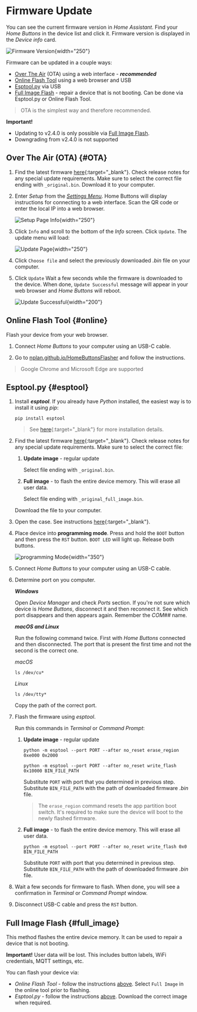 # Firmware Update

You can see the current firmware version in *Home Assistant*. 
Find your *Home Buttons* in the device list and click it. Firmware version is displayed in the *Device info* card.

![Firmware Version](assets/device_info_card.png){width="250"}

Firmware can be updated in a couple ways:

- [Over The Air](#OTA) (OTA) using a web interface - ***recommended***
- [Online Flash Tool](#online) using a web browser and USB
- [Esptool.py](#esptool) via USB
- [Full Image Flash](#full_image) - repair a device that is not booting. Can be done via Esptool.py or Online Flash Tool.

> OTA is the simplest way and therefore recommended.

**Important!**

- Updating to v2.4.0 is only possible via [Full Image Flash](#full_image).
- Downgrading from v2.4.0 is not supported

## Over The Air (OTA) {#OTA}

1. Find the latest firmware [here](https://github.com/nplan/HomeButtons/releases){:target="_blank"}. Check release notes for any special update requirements. Make sure to select the correct file ending with `_original.bin`. Download it to your computer.

2. Enter *Setup* from the [*Settings Menu*](user_guide.md#settings). Home Buttons will display instructions for connecting to a web interface.
Scan the QR code or enter the local IP into a web browser.

    ![Setup Page Info](assets/setup_page_info.jpeg){width="250"}

3. Click `Info` and scroll to the bottom of the *Info* screen. Click `Update`. The update menu will load:

    ![Update Page](assets/update_choose_file.png){width="250"}

4. Click `Choose file` and select the previously downloaded *.bin* file on your computer.

5. Click `Update` Wait a few seconds while the firmware is downloaded to the device. When done, `Update Successful` message will appear in your web browser and *Home Buttons* will reboot.

    ![Update Successful](assets/update_successful.png){width="200"}
 
## Online Flash Tool {#online}

Flash your device from your web browser.

1. Connect *Home Buttons* to your computer using an USB-C cable.

2. Go to [nplan.github.io/HomeButtonsFlasher](https://nplan.github.io/HomeButtonsFlasher/) and follow the instructions.

> Google Chrome and Microsoft Edge are supported

## Esptool.py {#esptool}

1. Install ***esptool***. If you already have *Python* installed, the easiest way is to install it using *pip*: 

    ``` { .shell .copy }
    pip install esptool
    ```

    > See [here](https://docs.espressif.com/projects/esptool/en/latest/esp32/installation.html){:target="_blank"}
    for more installation details.

2. Find the latest firmware [here](https://github.com/nplan/HomeButtons/releases){:target="_blank"}. Check release notes for any special update requirements. Make sure to select the correct file:

    1. **Update image** - regular update

        Select file ending with `_original.bin`.

    2. **Full image** - to flash the entire device memory. This will erase all user data.

        Select file ending with `_original_full_image.bin`. 

    Download the file to your computer.

3. Open the case. See instructions [here](user_guide.md#opening_case){:target="_blank"}.

4. Place device into **programming mode**. Press and hold the `BOOT` button and then press the `RST` button.
`BOOT LED` will light up. Release both buttons.

    ![programming Mode](assets/boot_mode.jpeg){width="350"}

5. Connect *Home Buttons* to your computer using an USB-C cable.

6. Determine port on you computer.

    ***Windows***
    
    Open *Device Manager* and check *Ports* section. 
    If you're not sure which device is *Home Buttons*, disconnect it and then reconnect it. 
    See which port disappears and then appears again. Remember the *COM##* name.

    ***macOS and Linux***

    Run the following command twice. First with *Home Buttons* connected and then disconnected.
    The port that is present the first time and not the second is the correct one.

    *macOS*

    ``` { .shell .copy }
    ls /dev/cu*
    ```    

    *Linux*

    ``` { .shell .copy }
    ls /dev/tty*
    ```

    Copy the path of the correct port.
 
7. Flash the firmware using *esptool*.

    Run this commands in *Terminal* or *Command Prompt*:

    1. **Update image** - regular update

        ``` { .shell .copy }
        python -m esptool --port PORT --after no_reset erase_region 0xe000 0x2000
        ```
        ``` { .shell .copy }
        python -m esptool --port PORT --after no_reset write_flash 0x10000 BIN_FILE_PATH
        ```

        Substitute `PORT` with port that you determined in previous step.
        Substitute `BIN_FILE_PATH` with the path of downloaded firmware *.bin* file.

        > The `erase_region` command resets the app partition boot switch. It's required to make sure the device will boot to the newly flashed firmware.

    2. **Full image** - to flash the entire device memory. This will erase all user data.

        ``` { .shell .copy }
        python -m esptool --port PORT --after no_reset write_flash 0x0 BIN_FILE_PATH
        ```

        Substitute `PORT` with port that you determined in previous step.
        Substitute `BIN_FILE_PATH` with the path of downloaded firmware *.bin* file.

8. Wait a few seconds for firmware to flash. When done, you will see a confirmation in *Terminal* or *Command Prompt* window.

9. Disconnect USB-C cable and press the `RST` button.

## Full Image Flash {#full_image}

This method flashes the entire device memory. It can be used to repair a device that is not booting.

**Important!** User data will be lost. This includes button labels, WiFi credentials, MQTT settings, etc.

You can flash your device via:

- *Online Flash Tool* - follow the instructions [above](#online). Select `Full Image` in the online tool prior to flashing.
- *Esptool.py* - follow the instructions [above](#esptool). Download the correct image when required.
